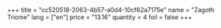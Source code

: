 +++
title = "cc520518-2063-4b57-a0d4-10cf62a7175e"
name = "Zagoth Triome"
lang = ["en"]
price = "13.16"
quantity = 4
foil = false
+++
